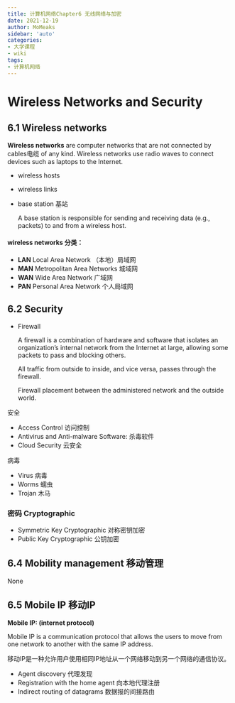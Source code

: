 ```yaml
---
title: 计算机网络Chapter6 无线网络与加密
date: 2021-12-19
author: MoMeaks
sidebar: 'auto'
categories:
- 大学课程
- wiki
tags:
- 计算机网络
---
```


# Wireless Networks and Security

## 6.1 Wireless networks

**Wireless networks** are computer networks that are  not connected by cables电缆 of any kind. Wireless networks use radio waves to connect  devices such as laptops to the Internet.

- wireless hosts

- wireless links

- base station 基站

  A base station is responsible for sending and receiving  data (e.g., packets) to and from a wireless host.

#### wireless networks 分类：

- **LAN** Local Area Network （本地）局域网
- **MAN** Metropolitan Area Networks 城域网
- **WAN** Wide Area Network 广域网
- **PAN** Personal Area Network 个人局域网

## 6.2 Security

- Firewall

  A firewall is a combination of hardware and software that isolates an organization’s internal network from the Internet at large, allowing some packets to pass and blocking others.

  All traffic from outside to inside, and vice versa, passes through the firewall.

  Firewall placement between the administered network and the outside world.

安全

- Access Control 访问控制
- Antivirus and Anti-malware Software: 杀毒软件
- Cloud Security 云安全

病毒

- Virus 病毒
- Worms 蠕虫
- Trojan 木马

### 密码 Cryptographic

- Symmetric Key Cryptographic 对称密钥加密
- Public Key Cryptographic 公钥加密

## 6.4 Mobility management 移动管理

None

## 6.5 Mobile IP 移动IP

**Mobile IP: (internet protocol)**

Mobile IP is a communication protocol that allows the users to move from one network to another with the same IP address.

移动IP是一种允许用户使用相同IP地址从一个网络移动到另一个网络的通信协议。

- Agent discovery 代理发现
- Registration with the home agent 向本地代理注册
- Indirect routing of datagrams 数据报的间接路由

